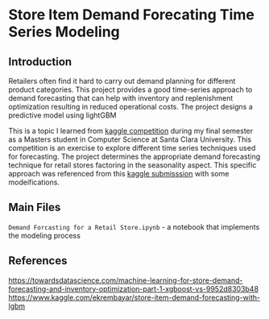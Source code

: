 # Store Item Demand Forecating Time Series Modeling
## Introduction
Retailers often find it hard to carry out demand planning for different product categories. This project provides a good time-series approach to demand forecasting that can help with inventory and replenishment optimization resulting in reduced operational costs. The project designs a predictive model using lightGBM 

This is a topic I learned from [kaggle competition](https://www.kaggle.com/c/demand-forecasting-kernels-only) during my final semester as a Masters student in Computer Science at Santa Clara University. This competition is an exercise to explore different time series techniques used for forecasting. The project determines the appropriate demand forecasting technique for retail stores factoring in the seasonality aspect. This specific approach was referenced from this [kaggle submisssion](https://www.kaggle.com/ekrembayar/store-item-demand-forecasting-with-lgbm) with some modeifications. 

## Main Files 
<code>Demand Forcasting for a Retail Store.ipynb</code> - a notebook that implements the modeling process

## References 
https://towardsdatascience.com/machine-learning-for-store-demand-forecasting-and-inventory-optimization-part-1-xgboost-vs-9952d8303b48
https://www.kaggle.com/ekrembayar/store-item-demand-forecasting-with-lgbm
